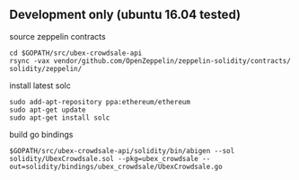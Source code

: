 ## Development only (ubuntu 16.04 tested)

source zeppelin contracts

```console
cd $GOPATH/src/ubex-crowdsale-api
rsync -vax vendor/github.com/OpenZeppelin/zeppelin-solidity/contracts/ solidity/zeppelin/
```

install latest solc

```console
sudo add-apt-repository ppa:ethereum/ethereum
sudo apt-get update
sudo apt-get install solc
```

build go bindings

```console
$GOPATH/src/ubex-crowdsale-api/solidity/bin/abigen --sol solidity/UbexCrowdsale.sol --pkg=ubex_crowdsale --out=solidity/bindings/ubex_crowdsale/UbexCrowdsale.go
```
